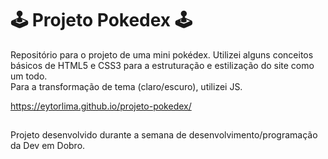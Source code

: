 # 🕹 Projeto Pokedex 🕹
Repositório para o projeto de uma mini pokédex.
Utilizei alguns conceitos básicos de HTML5 e CSS3 para a estruturação e estilização do site como um todo.
<br/>
Para a transformação de tema (claro/escuro), utilizei JS.

https://eytorlima.github.io/projeto-pokedex/
## ##
Projeto desenvolvido durante a semana de desenvolvimento/programação da Dev em Dobro.
